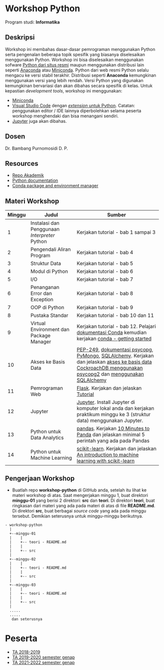 # Workshop Python

Program studi: **Informatika**

## Deskripsi

Workshop ini membahas dasar-dasar pemrograman menggunakan Python serta pengenalan beberapa topik spesifik yang biasanya diselesaikan menggunakan Python. Workshop ini bisa diselesaikan menggunakan sofware [Python dari situs resmi](https://www.python.org) maupun menggunakan distribusi lain seperti [Anaconda](https://www.anaconda.com/) atau [Miniconda](https://docs.conda.io/en/latest/miniconda.html). Python dari web resmi Python selalu mengacu ke versi stabil terakhir. Distribusi seperti **Anaconda** kemungkinan menggunakan versi yang lebih rendah. Versi Python yang digunakan kemungkinan bervariasi dan akan dibahas secara spesifik di kelas. Untuk kepastian *development tools*, workshop ini menggunakan:

* [Miniconda](https://docs.conda.io/en/latest/miniconda.html)
* [Visual Studio Code](https://code.visualstudio.com/) dengan [*extension* untuk Python](https://code.visualstudio.com/docs/languages/python). Catatan: penggunakan editor / IDE lainnya diperbolehkan selama peserta workshop menghendaki dan bisa menangani sendiri.
* [Jupyter](https://jupyter.org/) juga akan dibahas.

## Dosen

Dr. Bambang Purnomosidi D. P.

## Resources

* [Repo Akademik](https://github.com/oldstager/academic)
* [Python documentation](https://docs.python.org/3/)
* [Conda package and environment manager](https://conda.io)

## Materi Workshop

| Minggu | Judul | Sumber |
| ------- | ------ |------ |
| 1 | Instalasi dan Penggunaan *Interpreter* Python | Kerjakan tutorial - bab 1 sampai 3 | 
| 2 | Pengendali Aliran Program | Kerjakan tutorial - bab 4 | 
| 3 | Struktur Data | Kerjakan tutorial - bab 5 | 
| 4 | Modul di Python | Kerjakan tutorial - bab 6 | 
| 5 | I/O | Kerjakan tutorial - bab 7 | 
| 6 | Penanganan Error dan Exception | Kerjakan tutorial - bab 8 | 
| 7 | OOP di Python | Kerjakan tutorial - bab 9 | 
| 8 | Pustaka Standar | Kerjakan tutorial - bab 10 dan 11 | 
| 9 | Virtual Environment dan Package Manager | Kerjakan tutorial - bab 12. Pelajari [dokumentasi Conda](https://conda.io/projects/conda/en/latest/user-guide/index.html) kemudian kerjakan [conda - getting started](https://docs.conda.io/projects/conda/en/latest/user-guide/getting-started.html) | 
| 10 | Akses ke Basis Data | [PEP-249](https://www.python.org/dev/peps/pep-0249/), [dokumentasi psycopg](https://www.psycopg.org/), [PyMongo](https://github.com/mongodb/mongo-python-driver), [SQLAlchemy](https://www.sqlalchemy.org/). Kerjakan dan jelaskan [akses ke basis data CockroachDB menggunakan psycopg2](https://www.cockroachlabs.com/docs/stable/build-a-python-app-with-cockroachdb.html) dan [menggunakan SQLAlchemy](https://www.cockroachlabs.com/docs/stable/build-a-python-app-with-cockroachdb-sqlalchemy.html) |
| 11 | Pemrograman Web | [Flask](https://flask.palletsprojects.com/en/2.0.x/). Kerjakan dan jelaskan [Tutorial](https://flask.palletsprojects.com/en/2.0.x/tutorial/) | 
| 12 | Jupyter | [Jupyter](https://jupyter.org/). Install Jupyter di komputer lokal anda dan kerjakan praktikum minggu ke 3 (struktur data) menggunakan Jupyter. | 
| 13 | Python untuk Data Analytics | [pandas](http://pandas.pydata.org/). Kerjakan [10 Minutes to Panda](https://pandas.pydata.org/pandas-docs/stable/user_guide/10min.html) dan jelaskan minimal 5 perintah yang ada pada Pandas | 
| 14 | Python untuk Machine Learning | [scikit-learn](http://scikit-learn.org/stable/). Kerjakan  dan jelaskan [An introduction to machine learning with scikit-learn](https://scikit-learn.org/stable/tutorial/basic/tutorial.html) | 

## Pengerjaan Workshop

* Buatlah repo **workshop-python** di GitHub anda, setelah itu lihat ke materi workshop di atas. Saat mengerjakan minggu 1, buat direktori **minggu-01** yang berisi 2 direktori: **src** dan **teori**. Di direktori **teori**, buat ringkasan dari materi yang ada pada materi di atas di file **README.md**. Di direktori **src**, buat berbagai *source code* yang ada pada minggu tersebut. Demikian seterusnya untuk minggu-minggu berikutnya.

```
- workshop-python
  |
  +--minggu-01
  |    |
  |    +-- teori - README.md
  |    | 
  |    +-- src
  |
  +--minggu-02
  |    |
  |    +-- teori - README.md
  |    | 
  |    +-- src
  |
  +--minggu-03
  |    |
  |    +-- teori - README.md
  |    | 
  |    +-- src
  |
  .....
  .....
   dan seterusnya
```

# Peserta

* [TA 2018-2019](2018-2019/)
* [TA 2019-2020 semester genap](2019-2020-genap/)
* [TA 2021-2022 semester genap](2021-2022-genap/)

